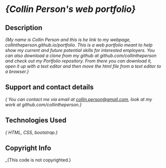 # _{Collin Person's web portfolio}_

## Description

_{My name is Collin Person and this is he link to my webpage, collintheperson.github.io/portfolio. This is a web portfolio meant to help show my current and future potential skills for interested employers. You can also download a clone from my github at github.com/collintheperson and check out my Portfolio repository. From there you can download it, open it up with a text editor and then move the html file from a text editor to a browser.}_


## Support and contact details

_{ You can contact me via email at collin.person@gmail.com, look at my work at github.com/collintheperson.}_

## Technologies Used

_{ HTML, CSS, bootstrap.}_

## Copyright Info
_{This code is not copyrighted.}
